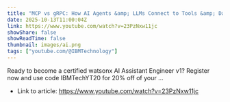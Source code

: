 ```yaml
---
title: "MCP vs gRPC: How AI Agents &amp; LLMs Connect to Tools &amp; Data"
date: 2025-10-13T11:00:04Z
link: https://www.youtube.com/watch?v=23PzNxw11jc
showShare: false
showReadTime: false
thumbnail: images/ai.png
tags: ["youtube.com/@IBMTechnology"]
---
```

Ready to become a certified watsonx AI Assistant Engineer v1? Register now and use code IBMTechYT20 for 20% off of your ...

- Link to article: https://www.youtube.com/watch?v=23PzNxw11jc